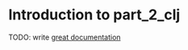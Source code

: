 # Introduction to part_2_clj

TODO: write [great documentation](http://jacobian.org/writing/what-to-write/)
